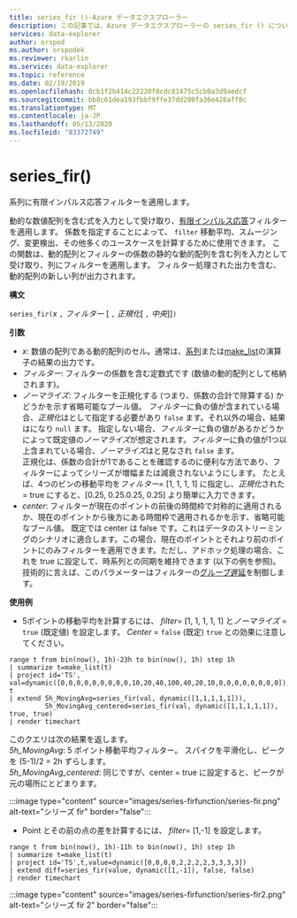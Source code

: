 ```yaml
---
title: series_fir ()-Azure データエクスプローラー
description: この記事では、Azure データエクスプローラーの series_fir () について説明します。
services: data-explorer
author: orspod
ms.author: orspodek
ms.reviewer: rkarlin
ms.service: data-explorer
ms.topic: reference
ms.date: 02/19/2019
ms.openlocfilehash: 0cb1f2b414c22220f8cdc81475c5cb0a3d9aedcf
ms.sourcegitcommit: bb8c61dea193fbbf9ffe37dd200fa36e428aff8c
ms.translationtype: MT
ms.contentlocale: ja-JP
ms.lasthandoff: 05/13/2020
ms.locfileid: "83372749"
---
```

# <a name="series_fir"></a>series_fir()

系列に有限インパルス応答フィルターを適用します。  

動的な数値配列を含む式を入力として受け取り、[有限インパルス応答](https://en.wikipedia.org/wiki/Finite_impulse_response)フィルターを適用します。 係数を指定することによって、 `filter` 移動平均、スムージング、変更検出、その他多くのユースケースを計算するために使用できます。 この関数は、動的配列とフィルターの係数の静的な動的配列を含む列を入力として受け取り、列にフィルターを適用します。 フィルター処理された出力を含む、動的配列の新しい列が出力されます。  

**構文**

`series_fir(`*x* `,` *フィルター* [ `,` *正規化*[ `,` *中央*]]`)`

**引数**

* *x*: 数値の配列である動的配列のセル。通常は、[系列](make-seriesoperator.md)または[make_list](makelist-aggfunction.md)の演算子の結果の出力です。
* *フィルター*: フィルターの係数を含む定数式です (数値の動的配列として格納されます)。
* *ノーマライズ*: フィルターを正規化する (つまり、係数の合計で除算する) かどうかを示す省略可能なブール値。 *フィルター*に負の値が含まれている場合、*正規化*はとして指定する必要があり `false` ます。それ以外の場合、結果はになり `null` ます。 指定しない場合、*フィルター*に負の値があるかどうかによって既定値の*ノーマライズ*が想定されます。*フィルター*に負の値が1つ以上含まれている場合、*ノーマライズ*はと見なされ `false` ます。  
正規化は、係数の合計が1であることを確認するのに便利な方法であり、フィルターによってシリーズが増幅または減衰されないようにします。 たとえば、4つのビンの移動平均を*フィルター*= [1, 1, 1, 1] に指定し、*正規化*された = true にすると、[0.25, 0.25.0.25, 0.25] より簡単に入力できます。
* *center*: フィルターが現在のポイントの前後の時間枠で対称的に適用されるか、現在のポイントから後方にある時間枠で適用されるかを示す、省略可能なブール値。 既定では center は false です。これはデータのストリーミングのシナリオに適合します。この場合、現在のポイントとそれより前のポイントにのみフィルターを適用できます。ただし、アドホック処理の場合、これを true に設定して、時系列との同期を維持できます (以下の例を参照)。 技術的に言えば、このパラメーターはフィルターの[グループ遅延](https://en.wikipedia.org/wiki/Group_delay_and_phase_delay)を制御します。

**使用例**

* 5ポイントの移動平均を計算するには、 *filter*= [1, 1, 1, 1, 1] と*ノーマライズ* = `true` (既定値) を設定します。 *Center* = `false` (既定) `true` との効果に注意してください。

<!-- csl: https://help.kusto.windows.net:443/Samples -->
```kusto
range t from bin(now(), 1h)-23h to bin(now(), 1h) step 1h
| summarize t=make_list(t)
| project id='TS', val=dynamic([0,0,0,0,0,0,0,0,0,10,20,40,100,40,20,10,0,0,0,0,0,0,0,0]), t
| extend 5h_MovingAvg=series_fir(val, dynamic([1,1,1,1,1])),
         5h_MovingAvg_centered=series_fir(val, dynamic([1,1,1,1,1]), true, true)
| render timechart
```

このクエリは次の結果を返します。  
*5h_MovingAvg*: 5 ポイント移動平均フィルター。 スパイクを平滑化し、ピークを (5-1)/2 = 2h ずらします。  
*5h_MovingAvg_centered*: 同じですが、center = true に設定すると、ピークが元の場所にとどまります。

:::image type="content" source="images/series-firfunction/series-fir.png" alt-text="シリーズ fir" border="false":::

* Point とその前の点の差を計算するには、 *filter*= [1,-1] を設定します。

<!-- csl: https://help.kusto.windows.net:443/Samples -->
```kusto
range t from bin(now(), 1h)-11h to bin(now(), 1h) step 1h
| summarize t=make_list(t)
| project id='TS',t,value=dynamic([0,0,0,0,2,2,2,2,3,3,3,3])
| extend diff=series_fir(value, dynamic([1,-1]), false, false)
| render timechart
```

:::image type="content" source="images/series-firfunction/series-fir2.png" alt-text="シリーズ fir 2" border="false":::
